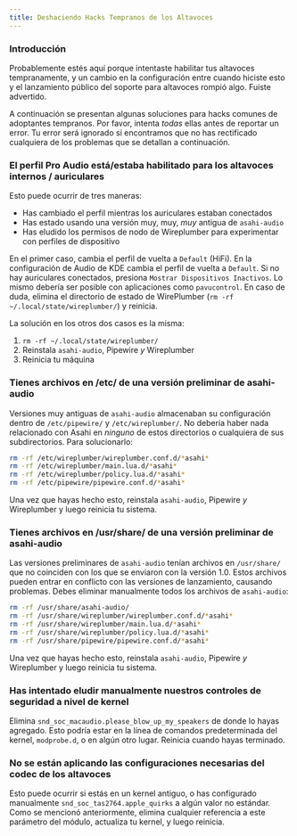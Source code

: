 ```yaml
---
title: Deshaciendo Hacks Tempranos de los Altavoces
---
```


### Introducción
Probablemente estés aquí porque intentaste habilitar tus altavoces tempranamente, y un cambio en la configuración
entre cuando hiciste esto y el lanzamiento público del soporte para altavoces rompió algo. Fuiste
advertido.

A continuación se presentan algunas soluciones para hacks comunes de adoptantes tempranos. Por favor, intenta _todas_ ellas antes de reportar un error.
Tu error será ignorado si encontramos que no has rectificado cualquiera de los problemas
que se detallan a continuación.

### El perfil Pro Audio está/estaba habilitado para los altavoces internos / auriculares
Esto puede ocurrir de tres maneras:
* Has cambiado el perfil mientras los auriculares estaban conectados
* Has estado usando una versión muy, muy, _muy_ antigua de `asahi-audio`
* Has eludido los permisos de nodo de Wireplumber para experimentar con perfiles de dispositivo

En el primer caso, cambia el perfil de vuelta a `Default` (HiFi). En la configuración de Audio de KDE
cambia el perfil de vuelta a `Default`. Si no hay auriculares conectados, presiona
`Mostrar Dispositivos Inactivos`. Lo mismo debería ser posible con aplicaciones como `pavucontrol`.
En caso de duda, elimina el directorio de estado de WirePlumber (`rm -rf ~/.local/state/wireplumber/`)
y reinicia.

La solución en los otros dos casos es la misma:
1. `rm -rf ~/.local/state/wireplumber/`
2. Reinstala `asahi-audio`, Pipewire _y_ Wireplumber
3. Reinicia tu máquina

### Tienes archivos en /etc/ de una versión preliminar de asahi-audio
Versiones muy antiguas de `asahi-audio` almacenaban su configuración dentro de `/etc/pipewire/` y
`/etc/wireplumber/`. No debería haber nada relacionado con Asahi en _ninguno_ de estos directorios
o cualquiera de sus subdirectorios. Para solucionarlo:
```sh
rm -rf /etc/wireplumber/wireplumber.conf.d/*asahi*
rm -rf /etc/wireplumber/main.lua.d/*asahi*
rm -rf /etc/wireplumber/policy.lua.d/*asahi*
rm -rf /etc/pipewire/pipewire.conf.d/*asahi*
```
Una vez que hayas hecho esto, reinstala `asahi-audio`, Pipewire _y_ Wireplumber y luego reinicia
tu sistema.

### Tienes archivos en /usr/share/ de una versión preliminar de asahi-audio
Las versiones preliminares de `asahi-audio` tenían archivos en `/usr/share/` que no coinciden con los que
se enviaron con la versión 1.0. Estos archivos pueden entrar en conflicto con las versiones de lanzamiento, causando problemas.
Debes eliminar manualmente todos los archivos de `asahi-audio`:
```sh
rm -rf /usr/share/asahi-audio/
rm -rf /usr/share/wireplumber/wireplumber.conf.d/*asahi*
rm -rf /usr/share/wireplumber/main.lua.d/*asahi*
rm -rf /usr/share/wireplumber/policy.lua.d/*asahi*
rm -rf /usr/share/pipewire/pipewire.conf.d/*asahi*
```
Una vez que hayas hecho esto, reinstala `asahi-audio`, Pipewire _y_ Wireplumber y luego reinicia
tu sistema.

### Has intentado eludir manualmente nuestros controles de seguridad a nivel de kernel
Elimina `snd_soc_macaudio.please_blow_up_my_speakers` de donde lo hayas agregado. Esto podría estar en
la línea de comandos predeterminada del kernel, `modprobe.d`, o en algún otro lugar. Reinicia cuando hayas terminado.

### No se están aplicando las configuraciones necesarias del codec de los altavoces
Esto puede ocurrir si estás en un kernel antiguo, o has configurado manualmente `snd_soc_tas2764.apple_quirks`
a algún valor no estándar. Como se mencionó anteriormente, elimina cualquier referencia a este parámetro del módulo, actualiza tu kernel,
y luego reinicia. 